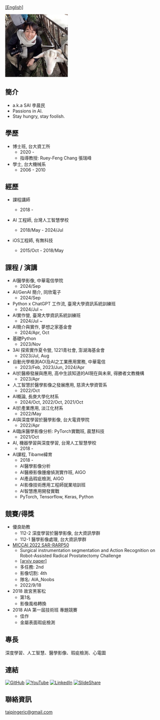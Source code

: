 [[English]](https://github.com/taipingeric/taipingeric.github.io/blob/master/index_eng.md)

![image](https://raw.githubusercontent.com/taipingeric/taipingeric.github.io/master/assets/FB.jpg)

## 簡介
  * a.k.a SAI 李晨民
  * Passions in AI.
  * Stay hungry, stay foolish.

## 學歷

* 博士班, 台大資工所
  * 2020 -
  * 指導教授: Ruey-Feng Chang 張瑞峰
* 學士, 台大機械系
  *   2006 - 2010

## 經歷

* 課程講師
    *   2018 -

* AI 工程師, 台灣人工智慧學校
  * 2018/May - 2024/Jul

* iOS工程師, 有無科技
  * 2015/Oct - 2018/May

## 課程 / 演講
* AI醫學影像, 中華電信學院
  * 2024/Sep
* AI/GenAI 簡介, 同欣電子
  * 2024/Sep
* Python x ChatGPT 工作流, 臺灣大學資訊系統訓練班
  * 2024/Jul ~
* AI實作營, 臺灣大學資訊系統訓練班
  * 2024/Jul ~
* AI簡介與實作, 夢想之家基金會
  * 2024/Apr, Oct
* 基礎Python
  * 2023/Nov
* 3AI 探索實作夏令營, 1221青社會, 澎湖海基金會
  * 2023/Jul, Aug
* 自動光學檢測AOI及AI之工業應用實務, 中華電信
  * 2023/Feb, 2023/Jun, 2024/Apr
* AI於醫療發展與應用, 高中生該知道的AI現在與未來, 得勝者文教機構
  * 2023/Apr
* 人工智慧於醫學影像之發展應用, 慈濟大學資管系
  * 2022/Oct
* AI概論, 長庚大學化材系
  * 2024/Oct, 2022/Oct, 2021/Oct
* AI於產業應用, 淡江化材系
  * 2022/May
* AI與深度學習於醫學影像, 台大電資學院
  * 2022/Apr
* AI臨床醫學影像分析: PyTorch實戰班, 晨慧科技
  * 2021/Oct
* AI, 機器學習與深度學習, 台灣人工智慧學校
  * 2018 -
* AI課程, Tibame緯育
  * 2018 - 
  * AI醫學影像分析
  * AI醫療影像腫瘤偵測實作班, AIGO
  * AI產品瑕疵檢測, AIGO
  * AI影像技術應用工程師就業培訓班
  * AI智慧應用開發實戰
  * PyTorch, Tensorflow, Keras, Python

## 競賽/得獎

* 優良助教
  * 112-2 深度學習於醫學影像, 台大資訊學群 
  * 112-1 醫學影像處理, 台大資訊學群
* [MICCAI 2022 SAR-RARP50](https://www.synapse.org/#!Synapse:syn27618412/wiki/619479)
  * Surgical instrumentation segmentation and Action Recognition on Robot-Assisted Radical Prostatectomy Challenge
  * [[arxiv paper]](https://arxiv.org/abs/2401.00496)
  * 多任務: 2nd
  * 影像切割: 4th
  * 隊名: AIA_Noobs
  * 2022/9/18
* 2018 故宮黑客松
  * 第1名
  * 影像風格轉換
* 2018 AIA 第一屆技術班 專題競賽
    *  佳作
    *  金屬表面瑕疵檢測

## 專長

深度學習、人工智慧、醫學影像、瑕疵檢測、心電圖

## 連結

[![GitHub](https://img.shields.io/badge/GitHub-100000?style=for-the-badge&logo=github&logoColor=white)](https://github.com/taipingeric) [![YouTube](https://img.shields.io/badge/YouTube-FF0000?style=for-the-badge&logo=youtube&logoColor=white)](https://www.youtube.com/@fusionlab7360) [![LinkedIn](https://img.shields.io/badge/LinkedIn-0077B5?style=for-the-badge&logo=linkedin&logoColor=white)](https://www.linkedin.com/in/chihyang-li-a883b375/) [![SlideShare](https://img.shields.io/badge/SlideShare-0077B5?style=for-the-badge&logo=slideshare&logoColor=white)](https://www.slideshare.net/ChihyangLi)

## 聯絡資訊

taipingeric@gmail.com
